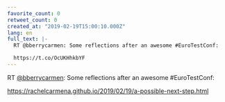 ```yaml
---
favorite_count: 0
retweet_count: 0
created_at: "2019-02-19T15:00:10.000Z"
lang: en
full_text: |-
  RT @bberrycarmen: Some reflections after an awesome #EuroTestConf:

  https://t.co/OcUKHhkbYF
---
```


RT [@bberrycarmen](https://twitter.com/bberrycarmen): Some reflections after an
awesome #EuroTestConf:

<https://rachelcarmena.github.io/2019/02/19/a-possible-next-step.html>
